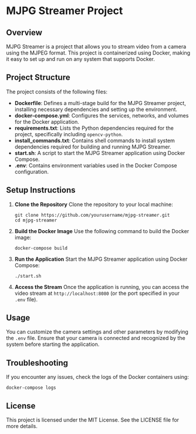 # MJPG Streamer Project

## Overview
MJPG Streamer is a project that allows you to stream video from a camera using the MJPEG format. This project is containerized using Docker, making it easy to set up and run on any system that supports Docker.

## Project Structure
The project consists of the following files:

- **Dockerfile**: Defines a multi-stage build for the MJPG Streamer project, installing necessary dependencies and setting up the environment.
- **docker-compose.yml**: Configures the services, networks, and volumes for the Docker application.
- **requirements.txt**: Lists the Python dependencies required for the project, specifically including `opencv-python`.
- **install_commands.txt**: Contains shell commands to install system dependencies required for building and running MJPG Streamer.
- **start.sh**: A script to start the MJPG Streamer application using Docker Compose.
- **.env**: Contains environment variables used in the Docker Compose configuration.

## Setup Instructions

1. **Clone the Repository**
   Clone the repository to your local machine:
   ```
   git clone https://github.com/yourusername/mjpg-streamer.git
   cd mjpg-streamer
   ```

2. **Build the Docker Image**
   Use the following command to build the Docker image:
   ```
   docker-compose build
   ```

3. **Run the Application**
   Start the MJPG Streamer application using Docker Compose:
   ```
   ./start.sh
   ```

4. **Access the Stream**
   Once the application is running, you can access the video stream at `http://localhost:8080` (or the port specified in your `.env` file).

## Usage
You can customize the camera settings and other parameters by modifying the `.env` file. Ensure that your camera is connected and recognized by the system before starting the application.

## Troubleshooting
If you encounter any issues, check the logs of the Docker containers using:
```
docker-compose logs
```

## License
This project is licensed under the MIT License. See the LICENSE file for more details.
